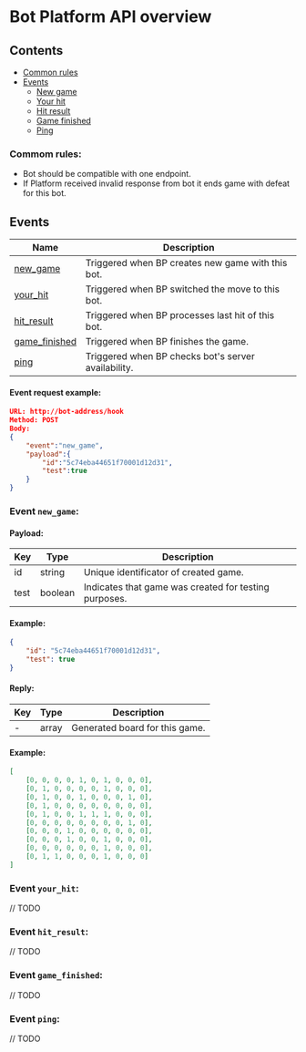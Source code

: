 Bot Platform API overview
=========================

## Contents
- [Common rules](#common-rules)
- [Events](#events)
  - [New game](#event-new_game)
  - [Your hit](#event-your_hit)
  - [Hit result](#event-hit-result)
  - [Game finished](#event-game_finished)
  - [Ping](#event-ping)

### Commom rules:
* Bot should be compatible with one endpoint.
* If Platform received invalid response from bot it ends game with defeat for this bot.

## Events

| Name                                    | Description                                         |
|-----------------------------------------|-----------------------------------------------------|
| [new_game](#event-new_game)             | Triggered when BP creates new game with this bot.   |
| [your_hit](#event-your_hit)             | Triggered when BP switched the move to this bot.    |
| [hit_result](#event-hit_result)         | Triggered when BP processes last hit of this bot.   |
| [game_finished](#event-game_finished)   | Triggered when BP finishes the game.                |
| [ping](#event-ping)                     | Triggered when BP checks bot's server availability. |

#### Event request example:
```json
URL: http://bot-address/hook
Method: POST
Body:
{
    "event":"new_game",
    "payload":{
        "id":"5c74eba44651f70001d12d31",
        "test":true
    }
}
```

### Event `new_game`:

#### Payload:
| Key  | Type    | Description                                           |
|------|---------|-------------------------------------------------------|
| id   | string  | Unique identificator of created game.                 |
| test | boolean | Indicates that game was created for testing purposes. |

#### Example:
```json
{
    "id": "5c74eba44651f70001d12d31",
    "test": true
}
```

#### Reply:
| Key  | Type    | Description                                           |
|------|---------|-------------------------------------------------------|
| -    | array   | Generated board for this game.                        |

#### Example:
```json
[
    [0, 0, 0, 0, 1, 0, 1, 0, 0, 0],
    [0, 1, 0, 0, 0, 0, 1, 0, 0, 0],
    [0, 1, 0, 0, 1, 0, 0, 0, 1, 0],
    [0, 1, 0, 0, 0, 0, 0, 0, 0, 0],
    [0, 1, 0, 0, 1, 1, 1, 0, 0, 0],
    [0, 0, 0, 0, 0, 0, 0, 0, 1, 0],
    [0, 0, 0, 1, 0, 0, 0, 0, 0, 0],
    [0, 0, 0, 1, 0, 0, 1, 0, 0, 0],
    [0, 0, 0, 0, 0, 0, 1, 0, 0, 0],
    [0, 1, 1, 0, 0, 0, 1, 0, 0, 0]
]
```

### Event `your_hit`:
// TODO

### Event `hit_result`:
// TODO

### Event `game_finished`:
// TODO

### Event `ping`:
// TODO
